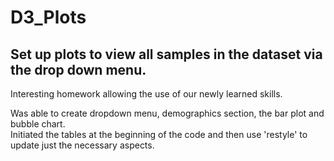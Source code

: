 # D3_Plots

## Set up plots to view all samples in the dataset via the drop down menu.  

Interesting homework allowing the use of our newly learned skills.   

Was able to create dropdown menu, demographics section, the bar plot and bubble chart.  
Initiated the tables at the beginning of the code and then use 'restyle' to update just the necessary aspects.



